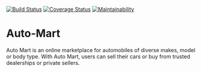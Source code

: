 [![Build Status](https://travis-ci.org/TreeTechies/Auto-Mart.svg?branch=develop)](https://travis-ci.org/TreeTechies/Auto-Mart) [![Coverage Status](https://coveralls.io/repos/github/TreeTechies/Auto-Mart/badge.svg?branch=develop)](https://coveralls.io/github/TreeTechies/Auto-Mart?branch=develop)  [![Maintainability](https://api.codeclimate.com/v1/badges/86a6f16a74913be2ce23/maintainability)](https://codeclimate.com/github/TreeTechies/Auto-Mart/maintainability)


# Auto-Mart
Auto Mart is an online marketplace for automobiles of diverse makes, model or body type. With Auto Mart, users can sell their cars or buy from trusted dealerships or private sellers.